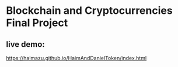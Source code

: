 # Blockchain and Cryptocurrencies Final Project

## live demo:

https://haimazu.github.io/HaimAndDanielToken/index.html
